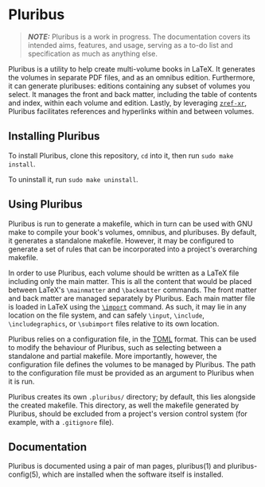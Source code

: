 # Pluribus

> **_NOTE:_**
> Pluribus is a work in progress.
> The documentation covers its intended aims, features, and usage, serving as a to-do list and specification as much as anything else.

Pluribus is a utility to help create multi-volume books in LaTeX.
It generates the volumes in separate PDF files, and as an omnibus edition.
Furthermore, it can generate pluribuses: editions containing any subset of volumes you select.
It manages the front and back matter, including the table of contents and index, within each volume and edition.
Lastly, by leveraging [`zref-xr`](https://ctan.org/pkg/zref), Pluribus facilitates references and hyperlinks within and between volumes.

## Installing Pluribus

To install Pluribus, clone this repository, `cd` into it, then run `sudo make install`.

To uninstall it, run `sudo make uninstall`.

## Using Pluribus

Pluribus is run to generate a makefile, which in turn can be used with GNU make to compile your book's volumes, omnibus, and pluribuses.
By default, it generates a standalone makefile.
However, it may be configured to generate a set of rules that can be incorporated into a project's overarching makefile.

In order to use Pluribus, each volume should be written as a LaTeX file including only the main matter.
This is all the content that would be placed between LaTeX's `\mainmatter` and `\backmatter` commands.
The front matter and back matter are managed separately by Pluribus.
Each main matter file is loaded in LaTeX using the [`\import`](https://ctan.org/pkg/import) command.
As such, it may lie in any location on the file system, and can safely `\input`, `\include`, `\includegraphics`, or `\subimport` files relative to its own location.

Pluribus relies on a configuration file, in the [TOML](https://github.com/toml-lang/toml) format.
This can be used to modify the behaviour of Pluribus, such as selecting between a standalone and partial makefile.
More importantly, however, the configuration file defines the volumes to be managed by Pluribus.
The path to the configuration file must be provided as an argument to Pluribus when it is run.

Pluribus creates its own `.pluribus/` directory; by default, this lies alongside the created makefile.
This directory, as well the makefile generated by Pluribus, should be excluded from a project's version control system (for example, with a `.gitignore` file).

## Documentation

Pluribus is documented using a pair of man pages, pluribus(1) and pluribus-config(5), which are installed when the software itself is installed.
